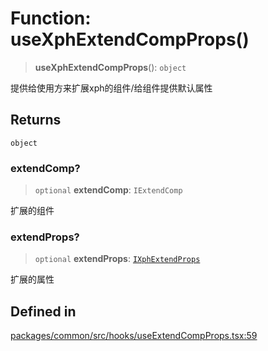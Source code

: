 # Function: useXphExtendCompProps()

> **useXphExtendCompProps**(): `object`

提供给使用方来扩展xph的组件/给组件提供默认属性

## Returns

`object`

### extendComp?

> `optional` **extendComp**: `IExtendComp`

扩展的组件

### extendProps?

> `optional` **extendProps**: [`IXphExtendProps`](../interfaces/IXphExtendProps.md)

扩展的属性

## Defined in

[packages/common/src/hooks/useExtendCompProps.tsx:59](https://github.com/XiaoPiHong/xph-crud/blob/1453d1f4b2490c13545a9d7404efaaabc2a2fd0f/packages/common/src/hooks/useExtendCompProps.tsx#L59)
